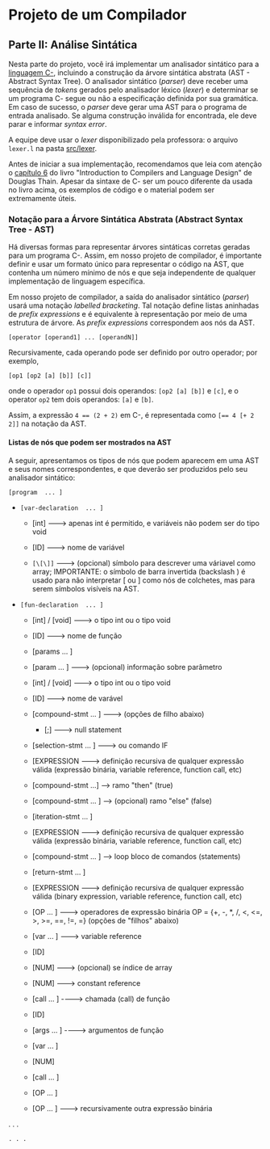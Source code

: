# Projeto de um Compilador

## Parte II: Análise Sintática

Nesta parte do projeto, você irá implementar um analisador sintático para a [linguagem C-](../../language/README.md), incluindo a construção da árvore sintática abstrata (AST - Abstract Syntax Tree).
O analisador sintático (_parser_) deve receber uma sequência de _tokens_ gerados pelo analisador léxico (_lexer_) e determinar se um programa C- segue ou não a especificação definida por sua gramática.
Em caso de sucesso, o _parser_ deve gerar uma AST para o programa de entrada analisado.
Se alguma construção inválida for encontrada, ele deve parar e informar _syntax error_.

A equipe deve usar o _lexer_ disponibilizado pela professora: o arquivo ```lexer.l``` na pasta [src/lexer](../../../src/lexer/lexer.l).

Antes de iniciar a sua implementação, 
recomendamos que leia com atenção o [capítulo 6](../../resources/chapter6.pdf) 
do livro "Introduction to Compilers and Language Design" de Douglas Thain. 
Apesar da sintaxe de C- ser um pouco diferente da usada no livro acima, 
os exemplos de código e o material podem ser extremamente úteis.

### Notação para a Árvore Sintática Abstrata (Abstract Syntax Tree - AST)

Há diversas formas para representar árvores sintáticas corretas geradas para um programa C-. 
Assim, em nosso projeto de compilador, é importante definir e usar um formato único para representar
o código na AST, que contenha um número mínimo de nós e que seja independente de qualquer implementação de linguagem específica.

Em nosso projeto de compilador, a saída do analisador sintático (_parser_) usará uma notação _labelled bracketing_. 
Tal notação define listas aninhadas de _prefix expressions_ e é equivalente à representação
por meio de uma estrutura de árvore. As _prefix expressions_ correspondem aos nós da AST.

```
[operator [operand1] ... [operandN]]
```

Recursivamente, cada operando pode ser definido por outro operador; por exemplo,
```
[op1 [op2 [a] [b]] [c]]
```
onde o operador ```op1``` possui dois operandos: ```[op2 [a] [b]]``` e ```[c]```,  e o operator ```op2``` tem dois operandos: ```[a]``` e ```[b]```. 

Assim, a expressão ```4 == (2 + 2)``` em C-, 
é representada como ```[== 4 [+ 2 2]]``` na notação da AST.

#### Listas de nós que podem ser mostrados na AST

A seguir, apresentamos os tipos de nós que podem aparecem em uma AST e seus nomes correspondentes, e que deverão ser produzidos pelo seu analisador sintático:  

```[program  ... ]```

* ```[var-declaration  ... ]```

   * [int]                ---> apenas int é permitido, e variáveis não podem ser do tipo void

   * [ID]                 ---> nome de variável

   * ```[\[\]]```               ---> (opcional) símbolo para descrever uma váriavel como array; IMPORTANTE: o símbolo de barra invertida (backslash \) é usado para não interpretar [ ou ] como nós de colchetes, mas para serem símbolos visíveis na AST.

* ```[fun-declaration  ... ]```

   * [int] / [void]       ---> o tipo int ou o tipo void 

   * [ID]                 ---> nome de função

   * [params  ...  ]

   * [param  ... ]        ---> (opcional) informação sobre parâmetro

   * [int] / [void]       ---> o tipo int ou o tipo void

   * [ID]                 ---> nome de varável

   * [compound-stmt  ... ]     ---> (opções de filho abaixo)

      - [;]                       ---> null statement

   * [selection-stmt ... ]     ---> ou comando IF 

   * [EXPRESSION               ---> definição recursiva de qualquer expressão válida (expressão binária, variable reference, function call, etc)

   * [compound-stmt  ...]       --> ramo "then" (true) 

   * [compound-stmt  ... ]      --> (opcional) ramo "else" (false) 

   * [iteration-stmt  ... ]

   * [EXPRESSION                 ---> definição recursiva de qualquer expressão válida (expressão binária, variable reference, function call, etc)

   * [compound-stmt ... ]        --> loop bloco de comandos (statements)

   * [return-stmt ... ]

   * [EXPRESSION                     ---> definição recursiva de qualquer expressão válida (binary expression, variable reference, function call, etc)

   * [OP ... ]                      ---> operadores de expressão binária OP = {+, -, *, /, <, <=, >, >=, ==, !=, =}                             (opções de "filhos" abaixo)

   * [var  ... ]               ---> variable reference

   * [ID]

   * [NUM]     ---> (opcional) se índice de array 

   * [NUM]               ---> constant reference

   * [call  ... ]        ----> chamada (call) de função

   * [ID]

   * [args ... ]         ----> argumentos de função

   * [var ... ]   

   * [NUM]      

   * [call ... ]   

   * [OP ... ]   

   * [OP ... ]              ---> recursivamente outra expressão binária

. . .

```
. . .
